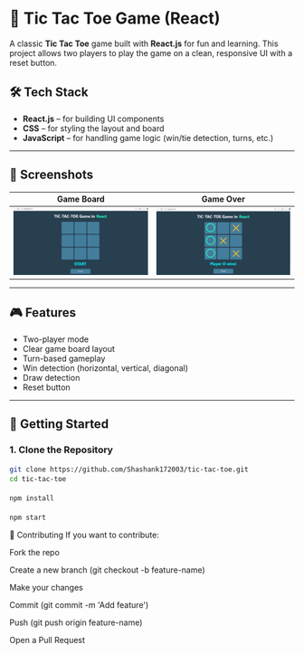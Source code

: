 # 🧠 Tic Tac Toe Game (React)

A classic **Tic Tac Toe** game built with **React.js** for fun and learning. This project allows two players to play the game on a clean, responsive UI with a reset button.

## 🛠️ Tech Stack

- **React.js** – for building UI components
- **CSS** – for styling the layout and board
- **JavaScript** – for handling game logic (win/tie detection, turns, etc.)

---

## 📸 Screenshots

| Game Board | Game Over |
|------------|------------|
| ![Game Board Screenshot](./src/components/assets/Screenshot%202025-07-26%20145816.png) | ![Game Over Screenshot](./src/components/assets/Screenshot%202025-07-26%20144328.png) |

---

## 🎮 Features

- Two-player mode
- Clear game board layout
- Turn-based gameplay
- Win detection (horizontal, vertical, diagonal)
- Draw detection
- Reset button

---

## 🚀 Getting Started

### 1. Clone the Repository

```bash
git clone https://github.com/Shashank172003/tic-tac-toe.git
cd tic-tac-toe

npm install

npm start

```
🙌 Contributing
If you want to contribute:

Fork the repo

Create a new branch (git checkout -b feature-name)

Make your changes

Commit (git commit -m 'Add feature')

Push (git push origin feature-name)

Open a Pull Request



